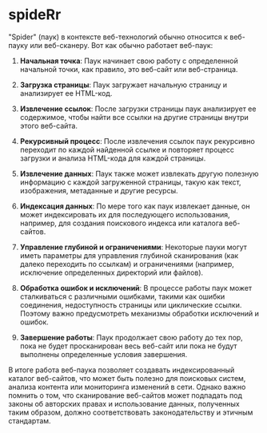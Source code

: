 # spideRr
"Spider" (паук) в контексте веб-технологий обычно относится к веб-пауку или веб-сканеру. Вот как обычно работает веб-паук:

1. **Начальная точка**: Паук начинает свою работу с определенной начальной точки, как правило, это веб-сайт или веб-страница.

2. **Загрузка страницы**: Паук загружает начальную страницу и анализирует ее HTML-код.

3. **Извлечение ссылок**: После загрузки страницы паук анализирует ее содержимое, чтобы найти все ссылки на другие страницы внутри этого веб-сайта.

4. **Рекурсивный процесс**: После извлечения ссылок паук рекурсивно переходит по каждой найденной ссылке и повторяет процесс загрузки и анализа HTML-кода для каждой страницы.

5. **Извлечение данных**: Паук также может извлекать другую полезную информацию с каждой загруженной страницы, такую ​​как текст, изображения, метаданные и другие ресурсы.

6. **Индексация данных**: По мере того как паук извлекает данные, он может индексировать их для последующего использования, например, для создания поискового индекса или каталога веб-сайтов.

7. **Управление глубиной и ограничениями**: Некоторые пауки могут иметь параметры для управления глубиной сканирования (как далеко переходить по ссылкам) и ограничениями (например, исключение определенных директорий или файлов).

8. **Обработка ошибок и исключений**: В процессе работы паук может сталкиваться с различными ошибками, такими как ошибки соединения, недоступность страницы или циклические ссылки. Поэтому важно предусмотреть механизмы обработки исключений и ошибок.

9. **Завершение работы**: Паук продолжает свою работу до тех пор, пока не будет просканирован весь веб-сайт или пока не будут выполнены определенные условия завершения.

В итоге работа веб-паука позволяет создавать индексированный каталог веб-сайтов, что может быть полезно для поисковых систем, анализа контента или мониторинга изменений в сети. Однако важно помнить о том, что сканирование веб-сайтов может подпадать под законы об авторских правах и использование данных, полученных таким образом, должно соответствовать законодательству и этичным стандартам.
